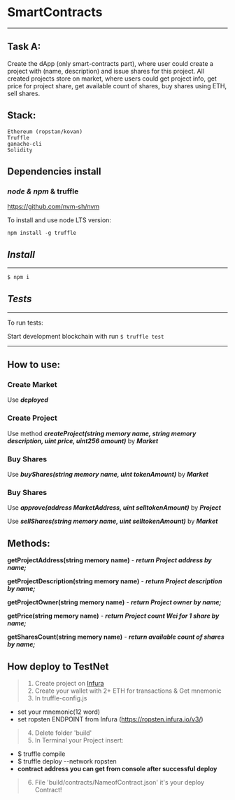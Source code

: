 # SmartContracts
---
## Task A:
Create the dApp (only smart-contracts part), where user could create a project with (name, description) and issue shares for this project.
All created projects store on market, where users could get project info, get price for project share, get available count of shares, buy shares using ETH, sell shares.

## Stack:
    Ethereum (ropstan/kovan)
    Truffle
    ganache-cli
    Solidity
## Dependencies install

### _node & npm_ & truffle

<https://github.com/nvm-sh/nvm>

To install and use node LTS version:

```
npm install -g truffle
```

## _Install_

---

```bash
$ npm i
```

## _Tests_

---

To run tests:

Start development blockchain with run `$ truffle test`


---
## How to use:
### Create Market
Use ***deployed***
### Create Project
Use method ***createProject(string memory name, string memory description, uint price, uint256 amount)*** by ***Market*** 
### Buy Shares
Use ***buyShares(string memory name, uint tokenAmount)*** by ***Market*** 
### Buy Shares
Use ***approve(address MarketAddress, uint selltokenAmount)*** by ***Project*** 

Use ***sellShares(string memory name, uint selltokenAmount)*** by ***Market*** 

## Methods:

**getProjectAddress(string memory name)** - ***return Project address by name;***

**getProjectDescription(string memory name)** - ***return Project description by name;***

**getProjectOwner(string memory name)** - ***return Project owner by name;***

**getPrice(string memory name)** - ***return Project count Wei for 1 share by name;***

**getSharesCount(string memory name)** - ***return available count of shares by name;***

## How deploy to TestNet

> 1. Create project on [Infura](https://infura.io/dashboard)
> 2. Create your wallet with 2+ ETH for transactions & Get mnemonic
> 3. In truffle-config.js

* set your mnemonic(12 word)
* set ropsten ENDPOINT from Infura (https://ropsten.infura.io/v3/<ProjectID>)
    
> 4. Delete folder 'build'
> 5. In Terminal your Project insert:

* $ truffle compile
* $ truffle deploy --network ropsten
* **contract address you can get from console after successful deploy**

> 6. File 'build/contracts/NameofContract.json' it's your deploy Contract!
